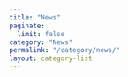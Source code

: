 ```yaml
---
title: "News"
paginate:
  limit: false
category: "News"
permalink: "/category/news/"
layout: category-list
---
```

